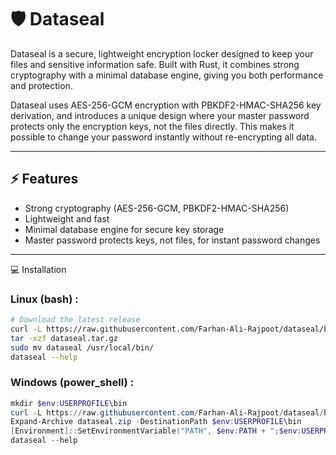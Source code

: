 # 🛡️ Dataseal

Dataseal is a secure, lightweight encryption locker designed to keep your files and sensitive information safe.
Built with Rust, it combines strong cryptography with a minimal database engine, giving you both performance and protection.

Dataseal uses AES-256-GCM encryption with PBKDF2-HMAC-SHA256 key derivation, and introduces a unique design where your master password protects only the encryption keys, not the files directly. This makes it possible to change your password instantly without re-encrypting all data.

---

## ⚡ Features
- Strong cryptography (AES-256-GCM, PBKDF2-HMAC-SHA256)
- Lightweight and fast
- Minimal database engine for secure key storage
- Master password protects keys, not files, for instant password changes

---

💻 Installation

### Linux (bash) : 
```bash
# Download the latest release
curl -L https://raw.githubusercontent.com/Farhan-Ali-Rajpoot/dataseal/blob/main/release/latest/download/dataseal-linux-x86_64-latest.tar.gz -o dataseal.tar.gz
tar -xzf dataseal.tar.gz
sudo mv dataseal /usr/local/bin/
dataseal --help

```
### Windows (power_shell)  :
```powershell
mkdir $env:USERPROFILE\bin
curl -L https://raw.githubusercontent.com/Farhan-Ali-Rajpoot/dataseal/blob/main/release/latest/download/dataseal-windows-x86_64-latest.zip -o dataseal.zip
Expand-Archive dataseal.zip -DestinationPath $env:USERPROFILE\bin
[Environment]::SetEnvironmentVariable("PATH", $env:PATH + ";$env:USERPROFILE\bin", [EnvironmentVariableTarget]::User)
dataseal --help
```
